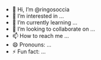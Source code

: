 - 👋 Hi, I’m @ringosoccia
- 👀 I’m interested in ...
- 🌱 I’m currently learning ...
- 💞️ I’m looking to collaborate on ...
- 📫 How to reach me ...
- 😄 Pronouns: ...
- ⚡ Fun fact: ...

<!---
ringosoccia/ringosoccia is a ✨ special ✨ repository because its `README.md` (this file) appears on your GitHub profile.
You can click the Preview link to take a look at your changes.
--->
